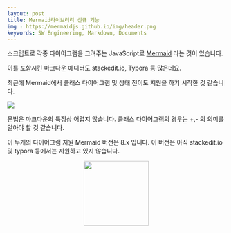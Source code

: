 ```yaml
---
layout: post
title: Mermaid라이브러리 신규 기능 
img : https://mermaidjs.github.io/img/header.png
keywords: SW Engineering, Markdown, Documents 
---
```


스크립트로 각종 다이어그램을 그려주는 JavaScript로 [Mermaid](http://mermaidjs.github.io/) 라는 것이 있습니다. 

이를 포함시킨 마크다운 에디터도 stackedit.io, Typora 등 많은데요. 

최근에  Mermaid에서 클래스 다이어그램 및 상태 전이도 지원을 하기 시작한 것 같습니다. 

![](https://mermaidjs.github.io/img/new-diagrams.png)

문법은 마크다운의 특징상 어렵지 않습니다.  클래스 다이어그램의 경우는 +,- 의 의미를 알아야 할 것 같습니다.



이 두개의 다이어그램 지원 Mermaid 버전은 8.x 입니다. 이 버전은 아직 stackedit.io 및 typora 등에서는 지원하고 있지 않습니다. 

 




<center>
<img src='https://t1.daumcdn.net/brunch/static/img/sticker/muzi/15.png' width='150'>
</center>